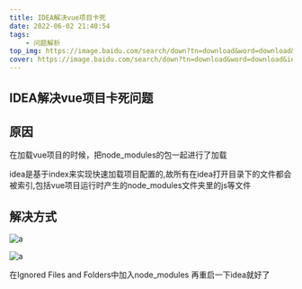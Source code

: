 ```yaml
---
title: IDEA解决vue项目卡死
date: 2022-06-02 21:40:54
tags:
    - 问题解析
top_img: https://image.baidu.com/search/down?tn=download&word=download&ie=utf8&fr=detail&url=http%3A%2F%2Fbrowser9.qhimg.com%2Fbdr%2F__85%2Ft016bfcfba1e1d7b91f.jpg
cover: https://image.baidu.com/search/down?tn=download&word=download&ie=utf8&fr=detail&url=http%3A%2F%2Fbrowser9.qhimg.com%2Fbdr%2F__85%2Ft016bfcfba1e1d7b91f.jpg
---
```


## IDEA解决vue项目卡死问题

## 原因

在加载vue项目的时候，把node_modules的包一起进行了加载

idea是基于index来实现快速加载项目配置的,故所有在idea打开目录下的文件都会被索引,包括vue项目运行时产生的node_modules文件夹里的js等文件

## 解决方式

![a](https://fastly.jsdelivr.net/gh/FoamTomato/images/imgs/image.png)

![a](https://fastly.jsdelivr.net/gh/FoamTomato/images/imgs/image1.png)

在Ignored Files and Folders中加入node_modules
再重启一下idea就好了